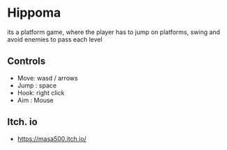 # Hippoma

its a platform game, where the player has to jump on platforms, swing and avoid enemies to pass each level

## Controls
* Move: wasd / arrows
* Jump : space
* Hook: right click
* Aim : Mouse
## Itch. io
* https://masa500.itch.io/
